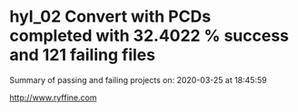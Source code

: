 # hyl_02 Convert with PCDs completed with 32.4022 % success and 121 failing files

Summary of passing and failing projects on: 2020-03-25 at 18:45:59

http://www.ryffine.com
